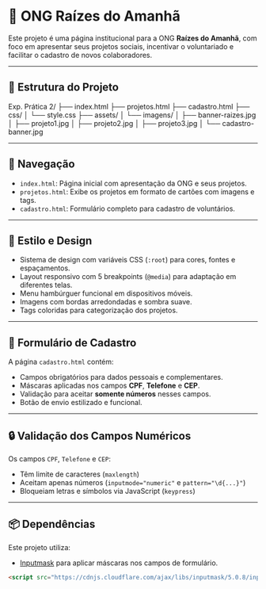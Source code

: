# 🌱 ONG Raízes do Amanhã

Este projeto é uma página institucional para a ONG **Raízes do Amanhã**, com foco em apresentar seus projetos sociais, incentivar o voluntariado e facilitar o cadastro de novos colaboradores.

---

## 📁 Estrutura do Projeto

Exp. Prática 2/
├── index.html
├── projetos.html
├── cadastro.html
├── css/
│   └── style.css
├── assets/
│   └── imagens/
│       ├── banner-raizes.jpg
│       ├── projeto1.jpg
│       ├── projeto2.jpg
│       ├── projeto3.jpg
│       └── cadastro-banner.jpg


---

## 🧭 Navegação

- `index.html`: Página inicial com apresentação da ONG e seus projetos.
- `projetos.html`: Exibe os projetos em formato de cartões com imagens e tags.
- `cadastro.html`: Formulário completo para cadastro de voluntários.

---

## 🎨 Estilo e Design

- Sistema de design com variáveis CSS (`:root`) para cores, fontes e espaçamentos.
- Layout responsivo com 5 breakpoints (`@media`) para adaptação em diferentes telas.
- Menu hambúrguer funcional em dispositivos móveis.
- Imagens com bordas arredondadas e sombra suave.
- Tags coloridas para categorização dos projetos.

---

## 📝 Formulário de Cadastro

A página `cadastro.html` contém:

- Campos obrigatórios para dados pessoais e complementares.
- Máscaras aplicadas nos campos **CPF**, **Telefone** e **CEP**.
- Validação para aceitar **somente números** nesses campos.
- Botão de envio estilizado e funcional.

---

## 🔒 Validação dos Campos Numéricos

Os campos `CPF`, `Telefone` e `CEP`:

- Têm limite de caracteres (`maxlength`)
- Aceitam apenas números (`inputmode="numeric"` e `pattern="\d{...}"`)
- Bloqueiam letras e símbolos via JavaScript (`keypress`)

---

## 📦 Dependências

Este projeto utiliza:

- [Inputmask](https://github.com/RobinHerbots/Inputmask) para aplicar máscaras nos campos de formulário.

```html
<script src="https://cdnjs.cloudflare.com/ajax/libs/inputmask/5.0.8/inputmask.min.js"></script>
